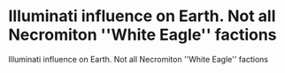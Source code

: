 # Illuminati influence on Earth. Not all Necromiton ''White Eagle'' factions

Illuminati influence on Earth. Not all Necromiton ''White Eagle'' factions